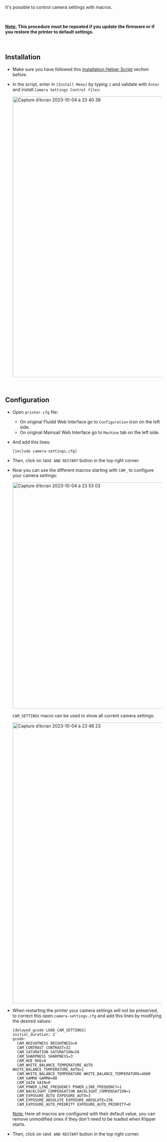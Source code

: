 It's possible to control camera settings with macros.

<br />

**<u>Note:</u> This procedure must be repeated if you update the firmware or if you restore the printer to default settings.**

<br />

## Installation

- Make sure you have followed this [Installation Helper Script](https://github.com/Guilouz/Creality-K1-and-K1-Max/wiki/Installation-Helper-Script) section before.

- In the script, enter in `[Install Menu]` by typing `1` and validate with `Enter` and install `Camera Settings Control files`:

  <img width="900" alt="Capture d’écran 2023-10-04 à 23 40 38" src="https://github.com/Guilouz/Creality-K1-and-K1-Max/assets/12702322/f37e463e-5167-44e7-bd00-d9f82fa77a73">

<br />

## Configuration

-  Open `printer.cfg` file:

   - On original Fluidd Web Interface go to `Configuration` icon on the left side.
   - On original Mainsail Web Interface go to `Machine` tab on the left side.

- And add this lines:

  ```
  [include camera-settings.cfg]
  ```

- Then, click on `SAVE AND RESTART` button in the top right corner.

- Now you can use the different macros starting with `CAM_` to configure your camera settings:

  <img width="725" alt="Capture d’écran 2023-10-04 à 23 53 03" src="https://github.com/Guilouz/Creality-K1-and-K1-Max/assets/12702322/74d9f55f-f644-4863-b0fd-50f9a29b5c73">


  `CAM_SETTINGS` macro can be used to show all current camera settings:

  <img width="900" alt="Capture d’écran 2023-10-04 à 23 48 23" src="https://github.com/Guilouz/Creality-K1-and-K1-Max/assets/12702322/b470aa7a-1d72-47bb-bd20-89a55e4abd68">

- When restarting the printer your camera settings will not be preserved, to correct this open `camera-settings.cfg` and add this lines by modifying the desired values:

  ```
  [delayed_gcode LOAD_CAM_SETTINGS]
  initial_duration: 2
  gcode:
    CAM_BRIGHTNESS BRIGHTNESS=0
    CAM_CONTRAST CONTRAST=32
    CAM_SATURATION SATURATION=56
    CAM_SHARPNESS SHARPNESS=3
    CAM_HUE HUE=0
    CAM_WHITE_BALANCE_TEMPERATURE_AUTO WHITE_BALANCE_TEMPERATURE_AUTO=1
    CAM_WHITE_BALANCE_TEMPERATURE WHITE_BALANCE_TEMPERATURE=4600
    CAM_GAMMA GAMMA=80
    CAM_GAIN GAIN=0
    CAM_POWER_LINE_FREQUENCY POWER_LINE_FREQUENCY=1
    CAM_BACKLIGHT_COMPENSATION BACKLIGHT_COMPENSATION=1
    CAM_EXPOSURE_AUTO EXPOSURE_AUTO=3
    CAM_EXPOSURE_ABSOLUTE EXPOSURE_ABSOLUTE=156
    CAM_EXPOSURE_AUTO_PRIORITY EXPOSURE_AUTO_PRIORITY=0
  ```

  <u>Note:</u> Here all macros are configured with their default value, you can remove unmodified ones if they don't need to be loaded when Klipper starts.

- Then, click on `SAVE AND RESTART` button in the top right corner.

<br />
